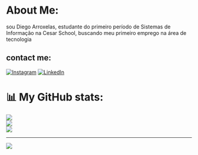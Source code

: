 #  About Me:
sou Diego Arroxelas, estudante do primeiro período de Sistemas de Informação na Cesar School, buscando meu primeiro emprego na área de tecnologia


##  contact me:
[![Instagram](https://img.shields.io/badge/Instagram-%23E4405F.svg?logo=Instagram&logoColor=white)](https://instagram.com/diiegoo.05_) [![LinkedIn](https://img.shields.io/badge/LinkedIn-%230077B5.svg?logo=linkedin&logoColor=white)](https://linkedin.com/in/diego-arroxelas-814021279) 
# 📊 My GitHub stats:
![](https://github-readme-stats.vercel.app/api?username=Diegoarroxelas&theme=radical&hide_border=false&include_all_commits=false&count_private=false)<br/>
![](https://github-readme-streak-stats.herokuapp.com/?user=Diegoarroxelas&theme=radical&hide_border=false)<br/>
![](https://github-readme-stats.vercel.app/api/top-langs/?username=Diegoarroxelas&theme=radical&hide_border=false&include_all_commits=false&count_private=false&layout=compact)

---
[![](https://visitcount.itsvg.in/api?id=Diegoarroxelas&icon=0&color=0)](https://visitcount.itsvg.in)

<!-- Proudly created with GPRM ( https://gprm.itsvg.in ) -->
